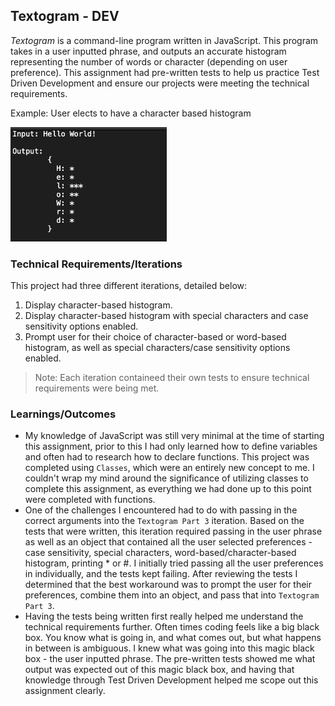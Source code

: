 ## Textogram - DEV

*Textogram*  is a command-line program written in JavaScript. This program takes in a user inputted phrase, and outputs an accurate histogram representing the number of words or character (depending on user preference). This assignment had pre-written tests to help us practice Test Driven Development and ensure our projects were meeting the technical requirements.

Example:
User elects to have a character based histogram

<img src="input-output.png" width=250>

### Technical Requirements/Iterations
This project had three different iterations, detailed below:
1. Display character-based histogram.
2. Display character-based histogram with special characters and case sensitivity options enabled.
3. Prompt user for their choice of character-based or word-based histogram, as well as special characters/case sensitivity options enabled.
> Note: Each iteration containeed their own tests to ensure technical requirements were being met.

### Learnings/Outcomes
- My knowledge of JavaScript was still very minimal at the time of starting this assignment, prior to this I had only learned how to define variables and often had to research how to declare functions. This project was completed using `Classes`, which were an entirely new concept to me. I couldn't wrap my mind around the significance of utilizing classes to complete this assignment, as everything we had done up to this point were completed with functions.
- One of the challenges I encountered had to do with passing in the correct arguments into the `Textogram Part 3` iteration. Based on the tests that were written, this iteration required passing in the user phrase as well as an object that contained all the user selected preferences - case sensitivity, special characters, word-based/character-based histogram, printing * or #. I initially tried passing all the user preferences in individually, and the tests kept failing. After reviewing the tests I determined that the best workaround was to prompt the user for their preferences, combine them into an object, and pass that into `Textogram Part 3`.
- Having the tests being written first really helped me understand the technical requirements further. Often times coding feels like a big black box. You know what is going in, and what comes out, but what happens in between is ambiguous. I knew what was going into this magic black box - the user inputted phrase. The pre-written tests showed me what output was expected out of this magic black box, and having that knowledge through Test Driven Development helped me scope out this assignment clearly.
